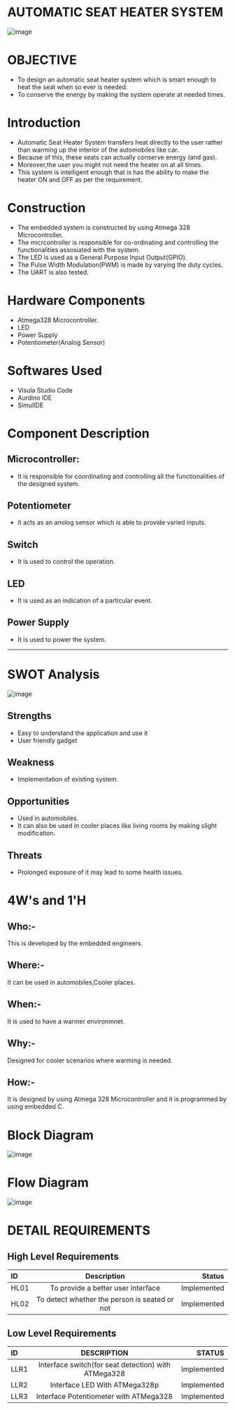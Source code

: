 # AUTOMATIC SEAT HEATER SYSTEM

![image](https://github.com/Varsha-5/M2_Project_2022/blob/main/Heated-Car-Seats-3.jpg)

# OBJECTIVE

  * To design an automatic seat heater system which is smart enough to heat the seat when so ever is needed.
  * To conserve the energy by making the system operate at needed times.
 
# Introduction
  
  * Automatic Seat Heater System transfers heat directly to the user rather than warming up the interior of the automobiles like car.
  * Because of this, these seats can actually conserve energy (and gas).
  * Moreover,the user you might not need the heater on at all times.
  * This system is intelligent enough that is has the ability to make the heater ON and OFF as per the requirement. 

# Construction

  * The embedded system is constructed by using Atmega 328 Microcontroller.
  * The micrcontroller is responsible for co-ordinating and controlling  the functionalities assosiated with the system.
  * The LED is used as a General Purpose Input Output(GPIO).
  * The Pulse Width Modulation(PWM) is made by varying the duty cycles.
  * The UART is also tested.

# Hardware Components
   
  * Atmega328 Microcontroller.
  * LED
  * Power Supply
  * Potentiometer(Analog Sensor)
  

# Softwares Used
* Visula Studio Code
* Aurdino IDE
* SimulIDE


# Component Description

## Microcontroller:
- It is responsible for coordinating and controlling all the functionalities of the designed system.

## Potentiometer
- It acts as an anolog sensor which is able to provide varied inputs.

## Switch
- It is used to control the operation.

## LED
- It is used as an indication of a particular event.

## Power Supply
 - It is used to  power the system.

--------------------------------------

# SWOT Analysis
 
 ![image](https://github.com/Varsha-5/M1_Project-name/blob/main/swot%20pic.png)
 

## Strengths

- Easy to understand the application and use it
- User friendly gadget
## Weakness 

- Implementation of existing system.

## Opportunities

- Used in automobiles.
- It can also be used in cooler places like living rooms by making slight modification.

## Threats

- Prolonged exposure of it may lead to some health issues.


 # 4W's and 1'H 
 
 ## Who:- 
   This is developed by the embedded engineers.
   
 ## Where:-
   It can be used in automobiles,Cooler places.
   
 ## When:-
   It is used to have a warmer environmnet.
   
 ## Why:-
   Designed for cooler scenarios where warming is needed.
   
 ## How:-
   It is designed by using Atmega 328 Microcontroller and it is programmed by using embedded C.
  
# Block Diagram

![image](https://github.com/Varsha-5/MiniProject_Template/blob/main/flow%20diagram.PNG)

# Flow Diagram

![image](https://github.com/Varsha-5/M2_Project_2022/blob/main/Untitled%20Diagram.drawio.png)

# DETAIL REQUIREMENTS

## High Level Requirements

|ID	        | Description	                                |Status
| :---         |     :---:      |          ---: |
|HL01	|To provide a better user interface |Implemented|
|HL02	|To detect whether the person is seated or not |Implemented|  

## Low Level Requirements

| ID	       | DESCRIPTION    | STATUS        |
| :---         |     :---:      |          ---: |
|LLR1	       |  Interface switch(for seat detection) with ATMega328 |Implemented    |
|LLR2	       |  Interface LED With ATMega328p   | Implemented  |
|LLR3	       |  Interface Potentiometer with ATMega328  |Implemented   |

